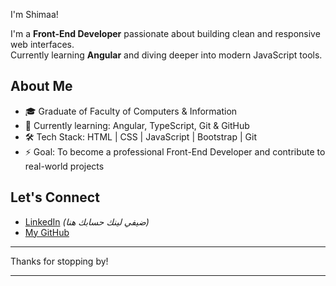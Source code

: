 I'm Shimaa!  

I'm a **Front-End Developer** passionate about building clean and responsive web interfaces.  
Currently learning **Angular** and diving deeper into modern JavaScript tools.

## About Me
- 🎓 Graduate of Faculty of Computers & Information
- 🌱 Currently learning: Angular, TypeScript, Git & GitHub
- 🛠️ Tech Stack: HTML | CSS | JavaScript | Bootstrap | Git
- ⚡ Goal: To become a professional Front-End Developer and contribute to real-world projects

## Let's Connect
- [LinkedIn](www.linkedin.com/in/shimaa-mostafa-59bb1b318) *(ضيفي لينك حسابك هنا)*
- [My GitHub](https://github.com/Shimaa4098)

---

Thanks for stopping by!


---

<!--
**Shimaa4098/Shimaa4098** is a ✨ _special_ ✨ repository because its `README.md` (this file) appears on your GitHub profile.

Here are some ideas to get you started:

- 🔭 I’m currently working on ...
- 🌱 I’m currently learning ...
- 👯 I’m looking to collaborate on ...
- 🤔 I’m looking for help with ...
- 💬 Ask me about ...
- 📫 How to reach me: ...
- 😄 Pronouns: ...
- ⚡ Fun fact: ...
-->
